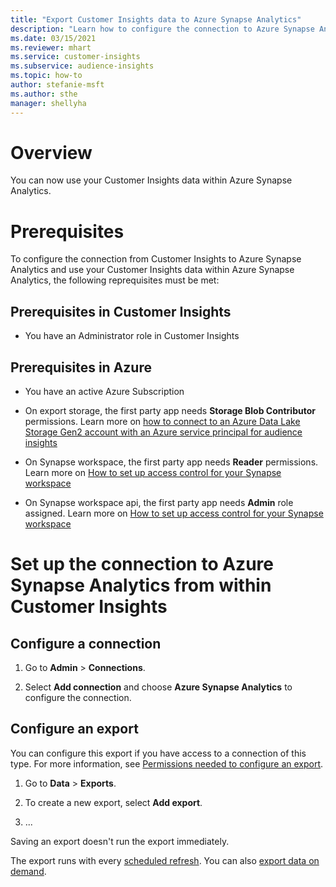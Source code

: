 ```yaml
---
title: "Export Customer Insights data to Azure Synapse Analytics"
description: "Learn how to configure the connection to Azure Synapse Analytics."
ms.date: 03/15/2021
ms.reviewer: mhart
ms.service: customer-insights
ms.subservice: audience-insights
ms.topic: how-to
author: stefanie-msft
ms.author: sthe
manager: shellyha
---
```


# Overview

You can now use your Customer Insights data within Azure Synapse Analytics. 

# Prerequisites

To configure the connection from Customer Insights to Azure Synapse Analytics and use your Customer Insights data within Azure Synapse Analytics, the following reprequisites must be met:

## Prerequisites in Customer Insights

* You have an Administrator role in Customer Insights

## Prerequisites in Azure 
* You have an active Azure Subscription
 
* On export storage, the first party app needs **Storage Blob Contributor** permissions. Learn more on [how to connect to an Azure Data Lake Storage Gen2 account with an Azure service principal for audience insights](https://docs.microsoft.com/en-us/dynamics365/customer-insights/audience-insights/connect-service-principal)

* On Synapse workspace, the first party app needs **Reader** permissions. Learn more on [How to set up access control for your Synapse workspace](https://docs.microsoft.com/en-us/azure/synapse-analytics/security/how-to-set-up-access-control) 

* On Synapse workspace api, the first party app needs **Admin** role assigned. Learn more on [How to set up access control for your Synapse workspace](https://docs.microsoft.com/en-us/azure/synapse-analytics/security/how-to-set-up-access-control) 

# Set up the connection to Azure Synapse Analytics from within Customer Insights

## Configure a connection
1. Go to **Admin** > **Connections**.

1. Select **Add connection** and choose **Azure Synapse Analytics** to configure the connection.


## Configure an export

You can configure this export if you have access to a connection of this type. For more information, see [Permissions needed to configure an export](export-destinations.md#set-up-a-new-export).

1. Go to **Data** > **Exports**.

1. To create a new export, select **Add export**.

1. ...

Saving an export doesn't run the export immediately.

The export runs with every [scheduled refresh](system.md#schedule-tab). 
You can also [export data on demand](export-destinations.md#run-exports-on-demand). 
